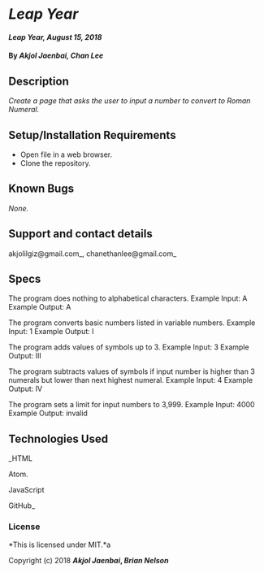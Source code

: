 # _Leap Year_

#### _Leap Year, August 15, 2018_

#### By _**Akjol Jaenbai, Chan Lee**_

## Description

_Create a page that asks the user to input a number to convert to Roman Numeral._

## Setup/Installation Requirements

* Open file in a web browser.
* Clone the repository.
## Known Bugs

_None._

## Support and contact details

akjolilgiz@gmail.com_, chanethanlee@gmail.com_
## Specs
The program does nothing to alphabetical characters.
Example Input: A
Example Output: A

The program converts basic numbers listed in variable numbers.
Example Input: 1
Example Output: I

The program adds values of symbols up to 3.
Example Input: 3
Example Output: III

The program subtracts values of symbols if input number is higher than 3 numerals but lower than next highest numeral.
Example Input: 4
Example Output: IV

The program sets a limit for input numbers to 3,999.
Example Input: 4000
Example Output: invalid

## Technologies Used

_HTML

Atom.

JavaScript

GitHub_

### License

*This is licensed under MIT.*a

Copyright (c) 2018 **_Akjol Jaenbai_, _Brian Nelson_**
